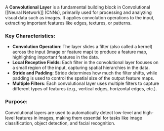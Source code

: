 A **Convolutional Layer** is a fundamental building block in Convolutional [[Neural Network]] (CNNs), primarily used for processing and analyzing visual data such as images. It applies convolution operations to the input, extracting important features like edges, textures, or patterns.

### Key Characteristics:

- **Convolution Operation**: The layer slides a filter (also called a kernel) across the input (image or feature map) to produce a feature map, highlighting important features in the data.
- **Local Receptive Fields**: Each filter in the convolutional layer focuses on a small region of the input, capturing spatial hierarchies in the data.
- **Stride and Padding**: Stride determines how much the filter shifts, while padding is used to control the spatial size of the output feature maps.
- **Multiple Filters**: Each convolutional layer uses multiple filters to capture different types of features (e.g., vertical edges, horizontal edges, etc.).

### Purpose:

Convolutional layers are used to automatically detect low-level and high-level features in images, making them essential for tasks like image classification, object detection, and facial recognition.